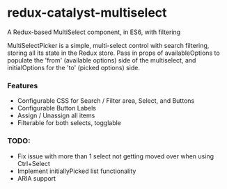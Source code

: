 # redux-catalyst-multiselect

A Redux-based MultiSelect component, in ES6, with filtering

MultiSelectPicker is a simple, multi-select control with search filtering, storing all its state in the Redux store.
Pass in props of availableOptions to populate the 'from' (available options) side of the multiselect, and initialOptions for the 'to' (picked options) side.

### Features
* Configurable CSS for Search / Filter area, Select, and Buttons
* Configurable Button Labels
* Assign / Unassign all items
* Filterable for both selects, togglable

### TODO:
* Fix issue with more than 1 select not getting moved over when using Ctrl+Select
* Implement initiallyPicked list functionality
* ARIA support

